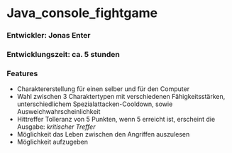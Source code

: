 # Java_console_fightgame
### Entwickler: Jonas Enter
### Entwicklungszeit: ca. 5 stunden

### Features
- Charaktererstellung für einen selber und für den Computer
- Wahl zwischen 3 Charaktertypen mit verschiedenen Fähigkeitsstärken, unterschiedlichem Spezialattacken-Cooldown, sowie Ausweichwahrscheinlichkeit
- Hittreffer Tolleranz von 5 Punkten, wenn 5 erreicht ist, erscheint die Ausgabe: *kritischer Treffer*
- Möglichkeit das Leben zwischen den Angriffen auszulesen
- Möglichkeit aufzugeben
